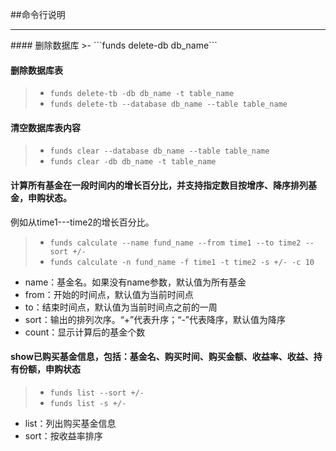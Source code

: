 ##命令行说明
<hr>
#### 删除数据库
>- ```funds delete-db db_name```

#### 删除数据库表
>- ```funds delete-tb -db db_name -t table_name```
>- ```funds delete-tb --database db_name --table table_name```

#### 清空数据库表内容
>- ```funds clear --database db_name --table table_name```
>- ```funds clear -db db_name -t table_name```

#### 计算所有基金在一段时间内的增长百分比，并支持指定数目按增序、降序排列基金，申购状态。
例如从time1---time2的增长百分比。
>- ```funds calculate --name fund_name --from time1 --to time2 --sort +/-```
>- ```funds calculate -n fund_name -f time1 -t time2 -s +/- -c 10```

- name：基金名。如果没有name参数，默认值为所有基金
- from：开始的时间点，默认值为当前时间点
- to：结束时间点，默认值为当前时间点之前的一周
- sort：输出的排列次序。“+”代表升序；“-”代表降序，默认值为降序
- count：显示计算后的基金个数

#### show已购买基金信息，包括：基金名、购买时间、购买金额、收益率、收益、持有份额，申购状态
>- ```funds list --sort +/-```
>- ```funds list -s +/-```

- list：列出购买基金信息
- sort：按收益率排序

